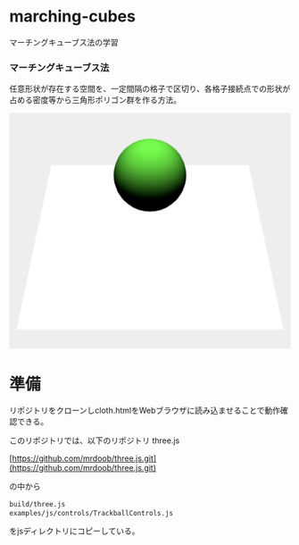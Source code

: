 # marching-cubes
マーチングキューブス法の学習
### マーチングキューブス法
任意形状が存在する空間を、一定間隔の格子で区切り、各格子接続点での形状が占める密度等から三角形ポリゴン群を作る方法。

![](doc/demo.png)

# 準備
リポジトリをクローンしcloth.htmlをWebブラウザに読み込ませることで動作確認できる。


このリポジトリでは、以下のリポジトリ
three.js

[https://github.com/mrdoob/three.js.git](https://github.com/mrdoob/three.js.git)

の中から
```
build/three.js
examples/js/controls/TrackballControls.js
```
をjsディレクトリにコピーしている。
